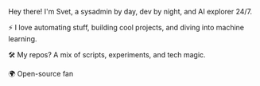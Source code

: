  Hey there! I'm Svet, a sysadmin by day, dev by night, and AI explorer 24/7.
 
 ⚡ I love automating stuff, building cool projects, and diving into machine learning.
 
🛠️ My repos? A mix of scripts, experiments, and tech magic.

🌍 Open-source fan

